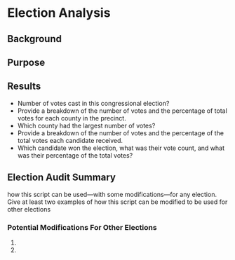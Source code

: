 # Election Analysis
## Background
## Purpose

## Results

* Number of votes cast in this congressional election?
* Provide a breakdown of the number of votes and the percentage of total votes for each county in the precinct.
* Which county had the largest number of votes?
* Provide a breakdown of the number of votes and the percentage of the total votes each candidate received.
* Which candidate won the election, what was their vote count, and what was their percentage of the total votes?

## Election Audit Summary
how this script can be used—with some modifications—for any election. Give at least two examples of how this script can be modified to be used for other elections

### Potential Modifications For Other Elections
1.
2.

